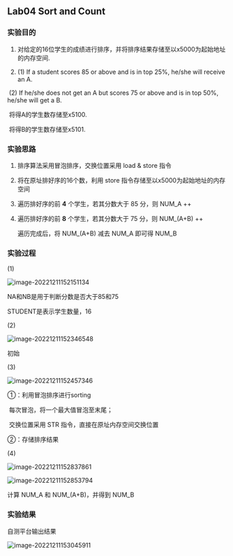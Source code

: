 ## Lab04 Sort and Count

### 实验目的

1. 对给定的16位学生的成绩进行排序，并将排序结果存储至以x5000为起始地址的内存空间.

2. (1) If a student scores 85 or above and is in top 25%, he/she will receive an A.

​		(2) If he/she does not get an A but scores 75 or above and is in top 50%, he/she will get a B.

​		将得A的学生数存储至x5100.

​		将得B的学生数存储至x5101.



### 实验思路

1. 排序算法采用冒泡排序，交换位置采用 load & store 指令

2. 将在原址排好序的16个数，利用 store 指令存储至以x5000为起始地址的内存空间

3. 遍历排好序的前 **4** 个学生，若其分数大于 85 分，则 NUM_A ++

4. 遍历排好序的前 **8** 个学生，若其分数大于 75 分，则 NUM_(A+B) ++

   遍历完成后，将 NUM_(A+B) 减去 NUM_A 即可得 NUM_B



### 实验过程

(1)

![image-20221211152151134](C:\Users\宋玮\AppData\Roaming\Typora\typora-user-images\image-20221211152151134.png)

NA和NB是用于判断分数是否大于85和75

STUDENT是表示学生数量，16



(2)

![image-20221211152346548](C:\Users\宋玮\AppData\Roaming\Typora\typora-user-images\image-20221211152346548.png)

初始



(3)

![image-20221211152457346](C:\Users\宋玮\AppData\Roaming\Typora\typora-user-images\image-20221211152457346.png)

①：利用冒泡排序进行sorting

​		每次冒泡，将一个最大值冒泡至末尾；

​		交换位置采用 STR 指令，直接在原址内存空间交换位置

②：存储排序结果



(4)

![image-20221211152837861](C:\Users\宋玮\AppData\Roaming\Typora\typora-user-images\image-20221211152837861.png)

![image-20221211152853794](C:\Users\宋玮\AppData\Roaming\Typora\typora-user-images\image-20221211152853794.png)

计算 NUM_A 和 NUM_(A+B)，并得到 NUM_B



### 实验结果

自测平台输出结果

![image-20221211153045911](C:\Users\宋玮\AppData\Roaming\Typora\typora-user-images\image-20221211153045911.png)